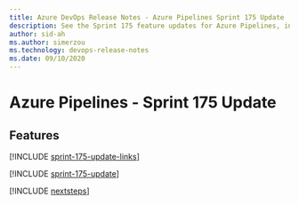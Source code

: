 ```yaml
---
title: Azure DevOps Release Notes - Azure Pipelines Sprint 175 Update
description: See the Sprint 175 feature updates for Azure Pipelines, including next steps.
author: sid-ah
ms.author: simerzou
ms.technology: devops-release-notes
ms.date: 09/10/2020
---
```


# Azure Pipelines - Sprint 175 Update

## Features

[!INCLUDE [sprint-175-update-links](../includes/pipelines/sprint-175-update-links.md)]

[!INCLUDE [sprint-175-update](../includes/pipelines/sprint-175-update.md)]

[!INCLUDE [nextsteps](../includes/nextsteps.md)]